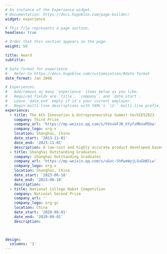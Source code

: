 ```yaml
---
# An instance of the Experience widget.
# Documentation: https://docs.hugoblox.com/page-builder/
widget: experience

# This file represents a page section.
headless: true

# Order that this section appears on the page.
weight: 50

title: Award
subtitle:

# Date format for experience
#   Refer to https://docs.hugoblox.com/customization/#date-format
date_format: Jan 2006

# Experiences.
#   Add/remove as many `experience` items below as you like.
#   Required fields are `title`, `company`, and `date_start`.
#   Leave `date_end` empty if it's your current employer.
#   Begin multi-line descriptions with YAML's `|2-` multi-line prefix.
experience:
  - title: The 6th Innovation & Entrepreneurship Summit techIES2023
    company: Third Prize
    company_url: 'https://mp.weixin.qq.com/s/hVnvGFJB_kYyfxMbnxM5bw'
    company_logo: org-x
    location: Shanghai, China
    date_start: '2023-11-01'
    date_end: '2023-11-01'
    description: A low-cost and highly accurate product developed based on copy number features for predicting the presence of homologous recombination defect features in pan cancer patients.
  - title: Shanghai Outstanding Graduates
    company: Shanghai Outstanding Graduates
    company_url: 'https://mp.weixin.qq.com/s/uGoc-ShPweWyjLSuGbNlLw'
    company_logo: org-x
    location: Shanghai, China
    date_start: '2023-06-18'
    date_end: '2023-06-18'
    description: 
  - title: National College Robot Competition
    company: National Second Prize
    company_url: ''
    company_logo: org-gc
    location: China
    date_start: '2020-08-01'
    date_end: '2020-08-01'
    description: 

  

design:
  columns: '1'
---
```


